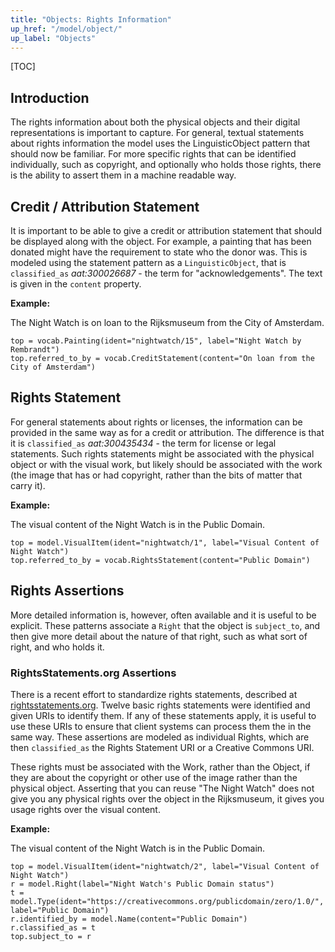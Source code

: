 ```yaml
---
title: "Objects: Rights Information"
up_href: "/model/object/"
up_label: "Objects"
---
```


[TOC]

## Introduction

The rights information about both the physical objects and their digital representations is important to capture.  For general, textual statements about rights information the model uses the LinguisticObject pattern that should now be familiar.  For more specific rights that can be identified individually, such as copyright, and optionally who holds those rights, there is the ability to assert them in a machine readable way.

## Credit / Attribution Statement

It is important to be able to give a credit or attribution statement that should be displayed along with the object. For example, a painting that has been donated might have the requirement to state who the donor was. This is modeled using the statement pattern as a `LinguisticObject`, that is `classified_as` _aat:300026687_ - the term for "acknowledgements". The text is given in the `content` property.

__Example:__

The Night Watch is on loan to the Rijksmuseum from the City of Amsterdam.

```crom
top = vocab.Painting(ident="nightwatch/15", label="Night Watch by Rembrandt")
top.referred_to_by = vocab.CreditStatement(content="On loan from the City of Amsterdam")
```

## Rights Statement

For general statements about rights or licenses, the information can be provided in the same way as for a credit or attribution.  The difference is that it is `classified_as` _aat:300435434_ - the term for license or legal statements.
Such rights statements might be associated with the physical object or with the visual work, but likely should be associated with the work (the image that has or had copyright, rather than the bits of matter that carry it).


__Example:__

The visual content of the Night Watch is in the Public Domain.

```crom
top = model.VisualItem(ident="nightwatch/1", label="Visual Content of Night Watch")
top.referred_to_by = vocab.RightsStatement(content="Public Domain")
```

## Rights Assertions

More detailed information is, however, often available and it is useful to be explicit. These patterns associate a `Right` that the object is `subject_to`, and then give more detail about the nature of that right, such as what sort of right, and who holds it.

### RightsStatements.org Assertions

There is a recent effort to standardize rights statements, described at [rightsstatements.org](http://rightsstatements.org/).  Twelve basic rights statements were identified and given URIs to identify them.  If any of these statements apply, it is useful to use these URIs to ensure that client systems can process them the in the same way. These assertions are modeled as individual Rights, which are then `classified_as` the Rights Statement URI or a Creative Commons URI.

These rights must be associated with the Work, rather than the Object, if they are about the copyright or other use of the image rather than the physical object. Asserting that you can reuse "The Night Watch" does not give you any physical rights over the object in the Rijksmuseum, it gives you usage rights over the visual content.

__Example:__

The visual content of the Night Watch is in the Public Domain.

```crom
top = model.VisualItem(ident="nightwatch/2", label="Visual Content of Night Watch")
r = model.Right(label="Night Watch's Public Domain status")
t = model.Type(ident="https://creativecommons.org/publicdomain/zero/1.0/", label="Public Domain")
r.identified_by = model.Name(content="Public Domain")
r.classified_as = t
top.subject_to = r
```

